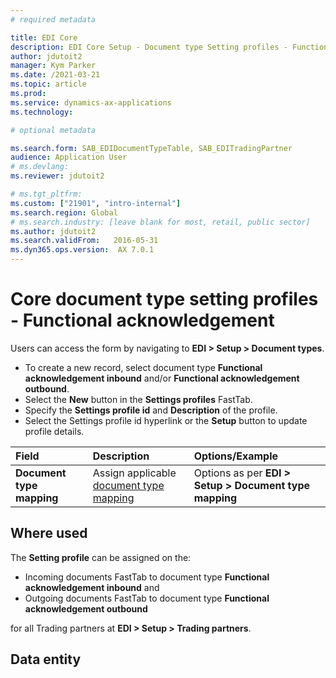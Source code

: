 ```yaml
---
# required metadata

title: EDI Core
description: EDI Core Setup - Document type Setting profiles - Functional acknowledgement
author: jdutoit2
manager: Kym Parker
ms.date: /2021-03-21
ms.topic: article
ms.prod: 
ms.service: dynamics-ax-applications
ms.technology: 

# optional metadata

ms.search.form: SAB_EDIDocumentTypeTable, SAB_EDITradingPartner
audience: Application User
# ms.devlang: 
ms.reviewer: jdutoit2

# ms.tgt_pltfrm: 
ms.custom: ["21901", "intro-internal"]
ms.search.region: Global
# ms.search.industry: [leave blank for most, retail, public sector]
ms.author: jdutoit2
ms.search.validFrom:   2016-05-31
ms.dyn365.ops.version:  AX 7.0.1
---
```


# Core document type setting profiles - Functional acknowledgement

Users can access the form by navigating to **EDI > Setup > Document types**.

- To create a new record, select document type **Functional acknowledgement inbound** and/or **Functional acknowledgement outbound**.
- Select the **New** button in the **Settings profiles** FastTab.
- Specify the **Settings profile id** and **Description** of the profile.
- Select the Settings profile id hyperlink or the **Setup** button to update profile details.

**Field**           |	**Description**	                          | **Options/Example**
:-------            |:-------                                   |:----------
**Document type mapping** |	Assign applicable [document type mapping](../Document-type-mapping.md) | Options as per **EDI > Setup > Document type mapping**

## Where used
The **Setting profile** can be assigned on the:
- Incoming documents FastTab to document type **Functional acknowledgement inbound** and 
- Outgoing documents FastTab to document type **Functional acknowledgement outbound**  

for all Trading partners at **EDI > Setup > Trading partners**.

## Data entity

